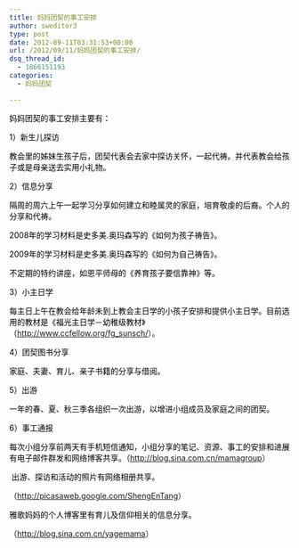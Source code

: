 ```yaml
---
title: 妈妈团契的事工安排
author: sweditor3
type: post
date: 2012-09-11T03:31:53+00:00
url: /2012/09/11/妈妈团契的事工安排/
dsq_thread_id:
  - 1866151193
categories:
  - 妈妈团契

---
```

<span style="color: #000000;">妈妈团契的事工安排主要有：</span>

<span style="color: #000000;">1）新生儿探访</span>
  
<span style="color: #000000;">教会里的姊妹生孩子后，团契代表会去家中探访关怀，一起代祷。并代表教会给孩子或是母亲送去实用小礼物。</span>

<span style="color: #000000;">2）信息分享</span>
  
<span style="color: #000000;">隔周的周六上午一起学习分享如何建立和睦属灵的家庭，培育敬虔的后裔。个人的分享和代祷。</span>
  
<span style="color: #000000;">2008年的学习材料是史多美.奥玛森写的《如何为孩子祷告》。</span>
  
<span style="color: #000000;">2009年的学习材料是史多美.奥玛森写的《如何为自己祷告》。</span>
  
<span style="color: #000000;">不定期的特约讲座，如恩平师母的《养育孩子要信靠神》等。</span>

<span style="color: #000000;">3）小主日学</span>
  
<span style="color: #000000;">每主日上午在教会给年龄未到上教会主日学的小孩子安排和提供小主日学。目前选用的教材是《福光主日学－幼稚级教材》（<a href="http://www.ccfellow.org/fg_sunsch/"><span style="color: #000000;">http://www.ccfellow.org/fg_sunsch/</span></a>）。</span>

<span style="color: #000000;">4）团契图书分享</span>
  
<span style="color: #000000;">家庭、夫妻、育儿、亲子书籍的分享与借阅。</span>

<span style="color: #000000;">5）出游</span>
  
<span style="color: #000000;">一年的春、夏、秋三季各组织一次出游，以增进小组成员及家庭之间的团契。</span>

<span style="color: #000000;">6）事工通报</span>

<span style="color: #000000;">每次小组分享前两天有手机短信通知，小组分享的笔记、资源、事工的安排和进展有电子邮件群发和网络博客共享。（<a href="http://blog.sina.com.cn/mamagroup"><span style="color: #000000;">http://blog.sina.com.cn/mamagroup</span></a>）</span>

<span style="color: #000000;"> 出游、探访和活动的照片有网络相册共享。</span>
  
<span style="color: #000000;">（<a href="http://picasaweb.google.com/ShengEnTang"><span style="color: #000000;">http://picasaweb.google.com/ShengEnTang</span></a>）</span>

<span style="color: #000000;">雅歌妈妈的个人博客里有育儿及信仰相关的信息分享。</span>
  
<span style="color: #000000;">（<a href="http://blog.sina.com.cn/yagemama"><span style="color: #000000;">http://blog.sina.com.cn/yagemama</span></a>）</span>